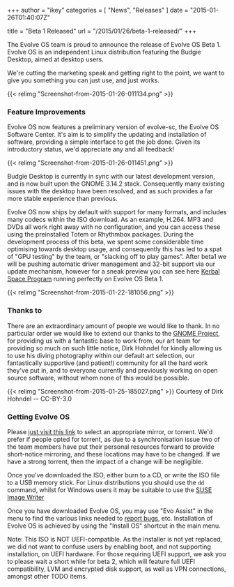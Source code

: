 +++
author = "ikey"
categories = [
"News",
"Releases"
]
date =  "2015-01-26T01:40:07Z"

title = "Beta 1 Released"
url = "/2015/01/26/beta-1-released/"
+++

The Evolve OS team is proud to announce the release of Evolve OS Beta 1. Evolve OS is an independent Linux distribution featuring the Budgie Desktop, aimed at desktop users.

We're cutting the marketing speak and getting right to the point, we want to give you something you can just use, and just works.

{{< relimg "Screenshot-from-2015-01-26-011134.png" >}}

### Feature Improvements

Evolve OS now features a preliminary version of evolve-sc, the Evolve OS Software Center. It's aim is to simplify the updating and installation of software, providing a 
simple interface to get the job done. Given its introductory status, we'd appreciate any and all feedback!

{{< relimg "Screenshot-from-2015-01-26-011451.png" >}}

Budgie Desktop is currently in sync with our latest development version, and is now built upon the GNOME 3.14.2 stack. Consequently many existing issues with the 
desktop have been resolved, and as such provides a far more stable experience than previous.

Evolve OS now ships by default with support for many formats, and includes many codecs within the ISO download. As an example, H.264. MP3 and DVDs all work right away 
with no configuration, and you can access these using the preinstalled Totem or Rhythmbox packages. During the development process of this beta, we spent some 
considerable time optimising towards desktop usage, and consequently this has led to a spat of "GPU testing" by the team, or "slacking off to play games". After beta1 
we will be pushing automatic driver management and 32-bit support via our update mechanism, however for a sneak preview you can see 
here [Kerbal Space Program](https://kerbalspaceprogram.com/) running perfectly on Evolve OS Beta 1.

{{< relimg "Screenshot-from-2015-01-22-181056.png" >}}

### Thanks to

There are an extraordinary amount of people we would like to thank. In no particular order we would like to extend our thanks to the [GNOME Project](http://www.gnome.org/),
 for providing us with a fantastic base to work from, our art team for providing so much on such little notice, Dirk Hohndel for kindly allowing us to use his diving 
 photography within our default art selection, our fantastically supportive (and patient!) community for all the hard work they've put in, and to everyone currently and 
 previously working on open source software, without whom none of this would be possible.

{{< relimg "Screenshot-from-2015-01-25-185027.png" >}}
Courtesy of Dirk Hohndel -- CC-BY-3.0

### Getting Evolve OS

Please [just visit this link](https://solus-project.com/download/) to select an appropriate mirror, or torrent. We'd prefer if people opted for torrent, as due to a 
synchronisation issue two of the team members have put their personal resources forward to provide short-notice mirroring, and these locations may have to be 
changed. If we have a strong torrent, then the impact of a change will be negligible.

Once you've downloaded the ISO, either burn to a CD, or write the ISO file to a USB memory stick. For Linux distributions you should use the `dd` command, whilst 
for Windows users it may be suitable to use the [SUSE Image Writer](https://en.opensuse.org/SDB:Create_a_Live_USB_stick_using_Windows#Write_ISO_to_USB)

Once you have downloaded Evolve OS, you may use "Evo Assist" in the menu to find the various links needed to [report bugs](https://solus-project.com/project/os), etc. 
Installation of Evolve OS is achieved by using the "Install OS" shortcut in the main menu.

Note: This ISO is NOT UEFI-compatible. As the installer is not yet replaced, we did not want to confuse users by enabling boot, and not supporting installation, on UEFI 
hardware. For those requiring UEFI support, we ask you to please wait a short while for beta 2, which will feature full UEFI compatibility, LVM and encrypted disk support, 
as well as VPN connections, amongst other TODO items.